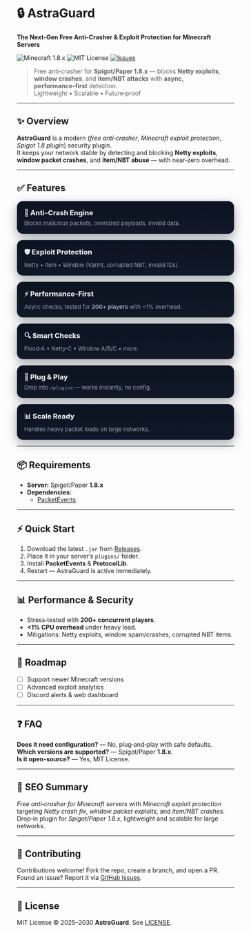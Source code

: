 # 🔒 AstraGuard
**The Next‑Gen Free Anti‑Crasher & Exploit Protection for Minecraft Servers**

<p>
  <img src="https://img.shields.io/badge/Minecraft-1.8.x-22c55e?style=for-the-badge&logo=mojangstudios&logoColor=white" alt="Minecraft 1.8.x">
  <img src="https://img.shields.io/badge/License-MIT-0ea5e9?style=for-the-badge" alt="MIT License">
  <a href="../../issues">
    <img src="https://img.shields.io/github/issues/AstraDevelopment0/AstraGuard?style=for-the-badge&color=6366f1" alt="Issues">
  </a>
</p>

> Free anti‑crasher for **Spigot/Paper 1.8.x** — blocks **Netty exploits**, **window crashes**, and **item/NBT attacks** with **async, performance‑first** detection.  
> Lightweight • Scalable • Future‑proof

---

## ✨ Overview
**AstraGuard** is a modern (*free anti‑crasher*, *Minecraft exploit protection*, *Spigot 1.8 plugin*) security plugin.  
It keeps your network stable by detecting and blocking **Netty exploits**, **window packet crashes**, and **item/NBT abuse** — with near‑zero overhead.

---

## ✅ Features 
<div role="list" style="display:grid;grid-template-columns:repeat(auto-fit,minmax(260px,1fr));gap:14px;margin:14px 0;">
  <div role="listitem" style="padding:16px;border-radius:14px;background:linear-gradient(180deg,#0b1220 0%,#111827 100%);border:1px solid rgba(99,102,241,.25);box-shadow:0 8px 24px rgba(2,6,23,.35);">
    <div style="font-weight:800;color:#e5e7eb;font-size:16px;margin-bottom:6px;">🚫 Anti‑Crash Engine</div>
    <div style="color:#9ca3af;font-size:13px;">Blocks malicious packets, oversized payloads, invalid data.</div>
  </div>
  <div role="listitem" style="padding:16px;border-radius:14px;background:linear-gradient(180deg,#0b1220 0%,#111827 100%);border:1px solid rgba(34,211,238,.28);box-shadow:0 8px 24px rgba(2,6,23,.35);">
    <div style="font-weight:800;color:#e5e7eb;font-size:16px;margin-bottom:6px;">🛡 Exploit Protection</div>
    <div style="color:#9ca3af;font-size:13px;">Netty • Item • Window (VarInt, corrupted NBT, invalid IDs).</div>
  </div>
  <div role="listitem" style="padding:16px;border-radius:14px;background:linear-gradient(180deg,#0b1220 0%,#111827 100%);border:1px solid rgba(34,197,94,.28);box-shadow:0 8px 24px rgba(2,6,23,.35);">
    <div style="font-weight:800;color:#e5e7eb;font-size:16px;margin-bottom:6px;">⚡ Performance‑First</div>
    <div style="color:#9ca3af;font-size:13px;">Async checks; tested for <b>200+ players</b> with &lt;1% overhead.</div>
  </div>
  <div role="listitem" style="padding:16px;border-radius:14px;background:linear-gradient(180deg,#0b1220 0%,#111827 100%);border:1px solid rgba(147,197,253,.28);box-shadow:0 8px 24px rgba(2,6,23,.35);">
    <div style="font-weight:800;color:#e5e7eb;font-size:16px;margin-bottom:6px;">🔍 Smart Checks</div>
    <div style="color:#9ca3af;font-size:13px;">Flood‑A • Netty‑C • Window A/B/C • more.</div>
  </div>
  <div role="listitem" style="padding:16px;border-radius:14px;background:linear-gradient(180deg,#0b1220 0%,#111827 100%);border:1px solid rgba(148,163,184,.28);box-shadow:0 8px 24px rgba(2,6,23,.35);">
    <div style="font-weight:800;color:#e5e7eb;font-size:16px;margin-bottom:6px;">🧩 Plug &amp; Play</div>
    <div style="color:#9ca3af;font-size:13px;">Drop into <code>/plugins</code> — works instantly, no config.</div>
  </div>
  <div role="listitem" style="padding:16px;border-radius:14px;background:linear-gradient(180deg,#0b1220 0%,#111827 100%);border:1px solid rgba(99,102,241,.28);box-shadow:0 8px 24px rgba(2,6,23,.35);">
    <div style="font-weight:800;color:#e5e7eb;font-size:16px;margin-bottom:6px;">📊 Scale Ready</div>
    <div style="color:#9ca3af;font-size:13px;">Handles heavy packet loads on large networks.</div>
  </div>
</div>

---

## 📦 Requirements
- **Server:** Spigot/Paper **1.8.x**  
- **Dependencies:**
  - [PacketEvents](https://github.com/retrooper/packetevents)  
---

## ⚡ Quick Start
1. Download the latest `.jar` from [Releases](../../releases).  
2. Place it in your server’s `plugins/` folder.  
3. Install **PacketEvents** & **ProtocolLib**.  
4. Restart — AstraGuard is active immediately.

---

## 📊 Performance & Security
- Stress‑tested with **200+ concurrent players**.  
- **<1% CPU overhead** under heavy load.  
- Mitigations: Netty exploits, window spam/crashes, corrupted NBT items.

---

## 🔮 Roadmap
- [ ] Support newer Minecraft versions  
- [ ] Advanced exploit analytics  
- [ ] Discord alerts & web dashboard  

---

## ❓ FAQ
**Does it need configuration?** — No, plug‑and‑play with safe defaults.  
**Which versions are supported?** — Spigot/Paper **1.8.x**.  
**Is it open‑source?** — Yes, MIT License.

---

## 🔎 SEO Summary
*Free anti‑crasher for Minecraft servers* with *Minecraft exploit protection* targeting *Netty crash fix*, *window packet exploits*, and *item/NBT crashes*.  
Drop‑in plugin for *Spigot/Paper 1.8.x*, lightweight and scalable for large networks.

---

## 🤝 Contributing
Contributions welcome! Fork the repo, create a branch, and open a PR.  
Found an issue? Report it via [GitHub Issues](../../issues).

---

## 📜 License
MIT License © 2025–2030 **AstraGuard**. See [LICENSE](LICENSE).
